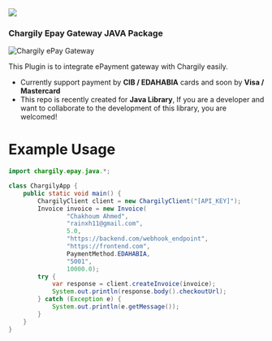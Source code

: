 <img src="https://raw.githubusercontent.com/rainxh11/chargily-epay-java/master/assets/chargily_java.svg" heigh="300">

### Chargily Epay Gateway JAVA Package
![Chargily ePay Gateway](https://raw.githubusercontent.com/Chargily/epay-gateway-php/main/assets/banner-1544x500.png "Chargily ePay Gateway")

This Plugin is to integrate ePayment gateway with Chargily easily.
- Currently support payment by **CIB / EDAHABIA** cards and soon by **Visa / Mastercard** 
- This repo is recently created for **Java Library**, If you are a developer and want to collaborate to the development of this library, you are welcomed!

# Example Usage
```java
import chargily.epay.java.*;

class ChargilyApp {
    public static void main() {
        ChargilyClient client = new ChargilyClient("[API_KEY]");
        Invoice invoice = new Invoice(
                "Chakhoum Ahmed",
                "rainxh11@gmail.com",
                5.0,
                "https://backend.com/webhook_endpoint",
                "https://frontend.com",
                PaymentMethod.EDAHABIA,
                "5001",
                10000.0);
        try {
            var response = client.createInvoice(invoice);
            System.out.println(response.body().checkoutUrl);
        } catch (Exception e) {
            System.out.println(e.getMessage());
        }
    }
}
```